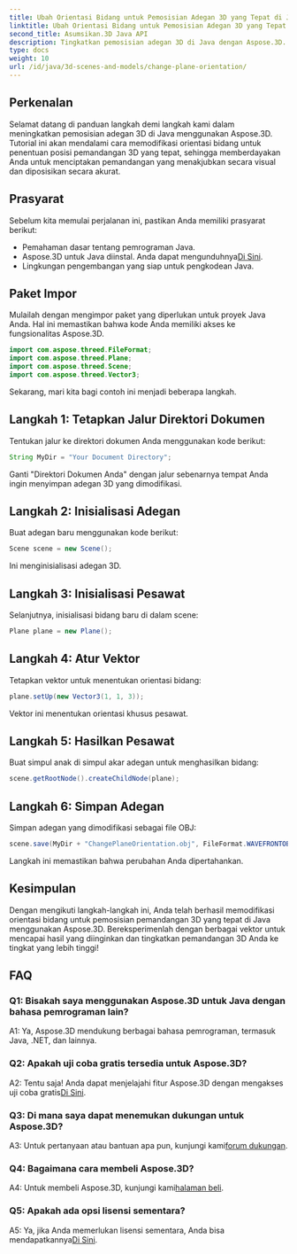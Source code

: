 ```yaml
---
title: Ubah Orientasi Bidang untuk Pemosisian Adegan 3D yang Tepat di Java
linktitle: Ubah Orientasi Bidang untuk Pemosisian Adegan 3D yang Tepat di Java
second_title: Asumsikan.3D Java API
description: Tingkatkan pemosisian adegan 3D di Java dengan Aspose.3D. Ubah orientasi bidang untuk presisi. Unduh sekarang untuk pengalaman visual yang menawan.
type: docs
weight: 10
url: /id/java/3d-scenes-and-models/change-plane-orientation/
---
```

## Perkenalan

Selamat datang di panduan langkah demi langkah kami dalam meningkatkan pemosisian adegan 3D di Java menggunakan Aspose.3D. Tutorial ini akan mendalami cara memodifikasi orientasi bidang untuk penentuan posisi pemandangan 3D yang tepat, sehingga memberdayakan Anda untuk menciptakan pemandangan yang menakjubkan secara visual dan diposisikan secara akurat.

## Prasyarat

Sebelum kita memulai perjalanan ini, pastikan Anda memiliki prasyarat berikut:

- Pemahaman dasar tentang pemrograman Java.
-  Aspose.3D untuk Java diinstal. Anda dapat mengunduhnya[Di Sini](https://releases.aspose.com/3d/java/).
- Lingkungan pengembangan yang siap untuk pengkodean Java.

## Paket Impor

Mulailah dengan mengimpor paket yang diperlukan untuk proyek Java Anda. Hal ini memastikan bahwa kode Anda memiliki akses ke fungsionalitas Aspose.3D. 

```java
import com.aspose.threed.FileFormat;
import com.aspose.threed.Plane;
import com.aspose.threed.Scene;
import com.aspose.threed.Vector3;
```

Sekarang, mari kita bagi contoh ini menjadi beberapa langkah.

## Langkah 1: Tetapkan Jalur Direktori Dokumen

Tentukan jalur ke direktori dokumen Anda menggunakan kode berikut:

```java
String MyDir = "Your Document Directory";
```

Ganti "Direktori Dokumen Anda" dengan jalur sebenarnya tempat Anda ingin menyimpan adegan 3D yang dimodifikasi.

## Langkah 2: Inisialisasi Adegan

Buat adegan baru menggunakan kode berikut:

```java
Scene scene = new Scene();
```

Ini menginisialisasi adegan 3D.

## Langkah 3: Inisialisasi Pesawat

Selanjutnya, inisialisasi bidang baru di dalam scene:

```java
Plane plane = new Plane();
```

## Langkah 4: Atur Vektor

Tetapkan vektor untuk menentukan orientasi bidang:

```java
plane.setUp(new Vector3(1, 1, 3));
```

Vektor ini menentukan orientasi khusus pesawat.

## Langkah 5: Hasilkan Pesawat

Buat simpul anak di simpul akar adegan untuk menghasilkan bidang:

```java
scene.getRootNode().createChildNode(plane);
```

## Langkah 6: Simpan Adegan

Simpan adegan yang dimodifikasi sebagai file OBJ:

```java
scene.save(MyDir + "ChangePlaneOrientation.obj", FileFormat.WAVEFRONTOBJ);
```

Langkah ini memastikan bahwa perubahan Anda dipertahankan.

## Kesimpulan

Dengan mengikuti langkah-langkah ini, Anda telah berhasil memodifikasi orientasi bidang untuk pemosisian pemandangan 3D yang tepat di Java menggunakan Aspose.3D. Bereksperimenlah dengan berbagai vektor untuk mencapai hasil yang diinginkan dan tingkatkan pemandangan 3D Anda ke tingkat yang lebih tinggi!


## FAQ

### Q1: Bisakah saya menggunakan Aspose.3D untuk Java dengan bahasa pemrograman lain?

A1: Ya, Aspose.3D mendukung berbagai bahasa pemrograman, termasuk Java, .NET, dan lainnya.

### Q2: Apakah uji coba gratis tersedia untuk Aspose.3D?

A2: Tentu saja! Anda dapat menjelajahi fitur Aspose.3D dengan mengakses uji coba gratis[Di Sini](https://releases.aspose.com/).

### Q3: Di mana saya dapat menemukan dukungan untuk Aspose.3D?

 A3: Untuk pertanyaan atau bantuan apa pun, kunjungi kami[forum dukungan](https://forum.aspose.com/c/3d/18).

### Q4: Bagaimana cara membeli Aspose.3D?

 A4: Untuk membeli Aspose.3D, kunjungi kami[halaman beli](https://purchase.aspose.com/buy).

### Q5: Apakah ada opsi lisensi sementara?

 A5: Ya, jika Anda memerlukan lisensi sementara, Anda bisa mendapatkannya[Di Sini](https://purchase.aspose.com/temporary-license/).